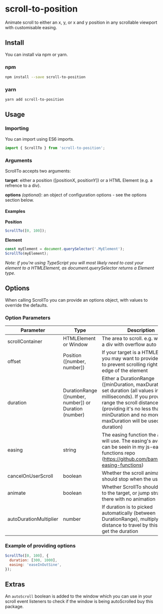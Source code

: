# scroll-to-position
Animate scroll to either an x, y, or x and y position in any scrollable viewport with customisable easing.

## Install
You can install via npm or yarn.

### npm
```bash
npm install --save scroll-to-position
```

### yarn
```bash
yarn add scroll-to-position
```

## Usage

### Importing
You can import using ES6 imports.
```javascript
import { ScrollTo } from 'scroll-to-position';
```

### Arguments
ScrollTo accepts two arguments:

**target**: either a position ([positionX, positionY]) or a HTML Element (e.g. a refrence to a div).

**options** _(optional)_: an object of configuration options - see the options section below.

#### Examples

**Position**
```javascript
ScrollTo([0, 100]);
```

**Element**
```javascript
const myElement = document.querySelector('.MyElement');
ScrollTo(myElement);
```

_Note: if you're using TypeScript you will most likely need to cast your element to a HTMLElement, as document.querySelector returns a Element type._


## Options

When calling ScrollTo you can provide an options object, with values to override the defaults.

### Option Parameters

| Parameter | Type | Description | Default |
|-----------|------|-------------|---------|
| scrollContainer | HTMLElement or Window | The area to scroll. e.g. window or a div with overflow auto | window |
| offset | Position ([number, number]) | If your target is a HTMLElement you may want to provide an offset to prevent scrolling right to the edge of the element | [0,0] |
| duration | DurationRange ([number, number]) or Duration (number) | Either a DurationRange ([minDuration, maxDuration]) or a set duration (all values in milliseconds). If you provide a range the scroll distance (providing it's no less than the minDuration and no more than the maxDuration will be used as the duration) | [200, 5000] |
| easing | string | The easing function the animation will use. The easing's available can be seein in my js-easing-functions repo (https://github.com/bameyrick/js-easing-functions) | https://github.com/bameyrick/js-easing-functions |
| cancelOnUserScroll | boolean | Whether the scroll animation should stop when the user scrolls | true | 
| animate | boolean | Whether ScrollTo should animate to the target, or jump straight there with no animation | true |
| autoDurationMultiplier | number | If duration is to picked automatically (between DurationRange), multiply the distance to travel by this value to get the duration | 2 |

### Example of providing options
```javascript
ScrollTo([0, 100], {
  duration: [300, 1000],
  easing: 'easeInOutSine',
});
```

## Extras
An `autoScroll` boolean is added to the window which you can use in your scroll event listeners to check if the window is being autoScrolled buy this package.
